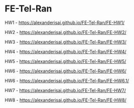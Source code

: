 # FE-Tel-Ran
HW1 - https://alexanderisai.github.io/FE-Tel-Ran/FE-HW1/  

HW2 - https://alexanderisai.github.io/FE-Tel-Ran/FE-HW2/  

HW3 - https://alexanderisai.github.io/FE-Tel-Ran/FE-HW3/  

HW4 - https://alexanderisai.github.io/FE-Tel-Ran/FE-HW4/

HW5 - https://alexanderisai.github.io/FE-Tel-Ran/FE-HW5/  

HW6 - https://alexanderisai.github.io/FE-Tel-Ran/FE-HW6/  

HW6 - https://alexanderisai.github.io/FE-Tel-Ran/FE-HW6.1/  

HW7 - https://alexanderisai.github.io/FE-Tel-Ran/FE-HW7/  

HW8 - https://alexanderisai.github.io/FE-Tel-Ran/FE-HW8/  

